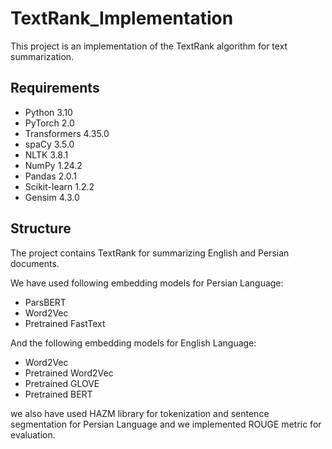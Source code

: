 # TextRank_Implementation

This project is an implementation of the TextRank algorithm for text summarization.

## Requirements

- Python 3.10
- PyTorch 2.0
- Transformers 4.35.0
- spaCy 3.5.0
- NLTK 3.8.1
- NumPy 1.24.2
- Pandas 2.0.1
- Scikit-learn 1.2.2
- Gensim 4.3.0

## Structure

The project contains TextRank for summarizing English and Persian documents.

We have used following embedding models for Persian Language:

- ParsBERT
- Word2Vec
- Pretrained FastText 

And the following embedding models for English Language:

- Word2Vec
- Pretrained Word2Vec
- Pretrained GLOVE
- Pretrained BERT

we also have used HAZM library for tokenization and sentence segmentation for Persian Language and we implemented ROUGE metric for evaluation.

